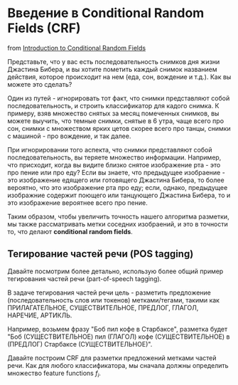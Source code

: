 # Введение в Conditional Random Fields (CRF)

from [Introduction to Conditional Random Fields](http://blog.echen.me/2012/01/03/introduction-to-conditional-random-fields/)

Представьте, что у вас есть последовательность снимков дня жизни Джастина Бибера, и вы хотите пометить каждый снимок названием действия, которое происходит на нем (еда, сон, вождение и т.д.). Как вы можете это сделать?

Один из путей - игнорировать тот факт, что снимки представляют собой последовательность, и строить классификатор для кадого снимка. К примеру, взяв множество снятых за месяц помеченных снимков, вы можете выучить, что темные снимки, снятые в 6 утра, чаще всего про сон, снимки с множеством ярких цетов скорее всего про танцы, снимки с машиной - про вождение, и так далее.

При игнорировании того аспекта, что снимки представляют собой последовательность, вы теряете множество информации. Например, что присходит, когда вы видите близко снятое изображение рта - это про пение или про еду? Если вы знаете, что предыдущее изобраение - это изображение едящего или готовящего Джастина Бибера, то более вероятно, что это изображение рта про еду; если, однако, предыдущее изображние содержит поющего или танцующего Джастина Бибера, то и это изображение вероятнее всего про пение.

Таким образом,  чтобы увеличить точность нашего алгоритма разметки, мы также рассматривать метки соседних изобраений, и это в точности то, что делают **conditional random fields**.

## Тегирование частей речи (POS tagging)

Давайте посмотрим более детально, использую более общий пример тегирования частей речи (part-of-speech tagging).

В задаче тегирования частей речи цель - разметить предложение (последовательность слов или токенов) метками/тегами, такими как ПРИЛАГАТЕЛЬНОЕ, СУЩЕСТВИТЕЛЬНОЕ, ПРЕДЛОГ, ГЛАГОЛ, НАРЕЧИЕ, АРТИКЛЬ.

Например, возьмем фразу "Боб пил кофе в Старбаксе", разметка будет "Боб (СУЩЕСТВИТЕЛЬНОЕ) пил (ГЛАГОЛ) кофе (СУЩЕСТВИТЕЛЬНОЕ) в (ПРЕДЛОГ) Старбаксе (СУЩЕСТВИТЕЛЬНОЕ)".

Давайте построим CRF для разметки предложений метками частей речи. Как для любого классификатора, мы сначала должны определить множество feature functions $f_i$.

